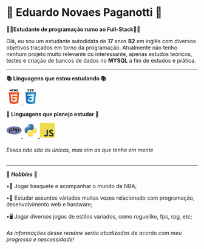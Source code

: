 # 🏀 Eduardo Novaes Paganotti 🏀

**👨‍💻Estudante de programação rumo ao Full-Stack👨‍💻**

  Olá, eu sou um estudante autodidata de **17** anos **B2** em inglês com diversos objetivos traçados em torno da programação. Atualmente não tenho nenhum projeto muito relevante ou interessante, apenas estudos teóricos, testes e criação de bancos de dados no **MYSQL** a fim de estudos e prática.


<hr>

**📚 Linguagens que estou estudando 📚**

<a href="https://www.w3.org/html/" target="_blank" rel="noreferrer"> <img src="https://raw.githubusercontent.com/devicons/devicon/master/icons/html5/html5-original-wordmark.svg" alt="html5" width="40" height="40"/> </a> 
<a href="https://www.w3schools.com/css/" target="_blank" rel="noreferrer"> <img src="https://raw.githubusercontent.com/devicons/devicon/master/icons/css3/css3-original-wordmark.svg" alt="css3" width="40" height="40"/> </a>

**💭 Linguagens que planejo estudar 💭**

<a href="https://www.php.net" target="_blank" rel="noreferrer"> <img src="https://raw.githubusercontent.com/devicons/devicon/master/icons/php/php-original.svg" alt="php" width="40" height="40"/> </a> 
<a href="https://www.python.org" target="_blank" rel="noreferrer"> <img src="https://raw.githubusercontent.com/devicons/devicon/master/icons/python/python-original.svg" alt="python" width="40" height="40"/> </a>
<a href="https://developer.mozilla.org/en-US/docs/Web/JavaScript" target="_blank" rel="noreferrer"> <img src="https://raw.githubusercontent.com/devicons/devicon/master/icons/javascript/javascript-original.svg" alt="javascript" width="40" height="40"/> </a> 
###### Essas não são as únicas, mas sim as que tenho em mente

<hr>

**🏀 *Hobbies* 🏀**

<p>
•🏀 Jogar basquete e acompanhar o mundo da NBA;
  
•📖 Estudar assuntos váriados muitas vezes relacionado com programação, desenvolvimento web e hardware;
  
•🖥️ Jogar diversos jogos de estilos variados, como roguelike, fps, rpg, etc;

</p>

###### *As informações desse readme serão atualizadas de acordo com meu progresso e nescessidade!*

